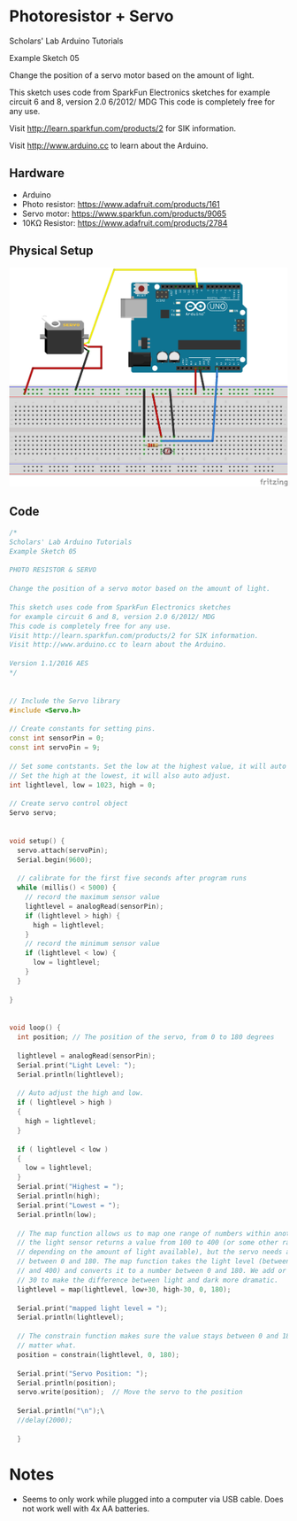 # Photoresistor + Servo

Scholars' Lab Arduino Tutorials

Example Sketch 05

Change the position of a servo motor based on the amount of light.

This sketch uses code from SparkFun Electronics sketches 
for example circuit 6 and 8, version 2.0 6/2012/ MDG
This code is completely free for any use.

Visit http://learn.sparkfun.com/products/2 for SIK information.

Visit http://www.arduino.cc to learn about the Arduino.


## Hardware

- Arduino
- Photo resistor: https://www.adafruit.com/products/161
- Servo motor: https://www.sparkfun.com/products/9065
- 10KΩ Resistor: https://www.adafruit.com/products/2784

## Physical Setup

![temperature](images/photoresistor-servo.png)

## Code

```c++
/*
Scholars' Lab Arduino Tutorials
Example Sketch 05

PHOTO RESISTOR & SERVO

Change the position of a servo motor based on the amount of light.

This sketch uses code from SparkFun Electronics sketches 
for example circuit 6 and 8, version 2.0 6/2012/ MDG
This code is completely free for any use.
Visit http://learn.sparkfun.com/products/2 for SIK information.
Visit http://www.arduino.cc to learn about the Arduino.

Version 1.1/2016 AES
*/


// Include the Servo library
#include <Servo.h>

// Create constants for setting pins.
const int sensorPin = 0;
const int servoPin = 9;

// Set some contstants. Set the low at the highest value, it will auto adjust.
// Set the high at the lowest, it will also auto adjust.
int lightlevel, low = 1023, high = 0;

// Create servo control object
Servo servo;


void setup() {
  servo.attach(servoPin);
  Serial.begin(9600);
  
  // calibrate for the first five seconds after program runs
  while (millis() < 5000) {
    // record the maximum sensor value
    lightlevel = analogRead(sensorPin);
    if (lightlevel > high) {
      high = lightlevel;
    }
    // record the minimum sensor value
    if (lightlevel < low) {
      low = lightlevel;
    }
  }

}


void loop() {
  int position; // The position of the servo, from 0 to 180 degrees
  
  lightlevel = analogRead(sensorPin);
  Serial.print("Light Level: ");
  Serial.println(lightlevel);

  // Auto adjust the high and low.
  if ( lightlevel > high )
  {
    high = lightlevel;
  }
 
  if ( lightlevel < low )
  {
    low = lightlevel;
  }
  Serial.print("Highest = ");
  Serial.println(high);
  Serial.print("Lowest = ");
  Serial.println(low);
  
  // The map function allows us to map one range of numbers within another.
  // the light sensor returns a value from 100 to 400 (or some other range
  // depending on the amount of light available), but the servo needs a number 
  // between 0 and 180. The map function takes the light level (between 100
  // and 400) and converts it to a number between 0 and 180. We add or subract
  // 30 to make the difference between light and dark more dramatic.
  lightlevel = map(lightlevel, low+30, high-30, 0, 180);

  Serial.print("mapped light level = ");
  Serial.println(lightlevel);
  
  // The constrain function makes sure the value stays between 0 and 180 no
  // matter what.
  position = constrain(lightlevel, 0, 180);
 
  Serial.print("Servo Position: ");
  Serial.println(position);
  servo.write(position);  // Move the servo to the position
  
  Serial.println("\n");\
  //delay(2000);

  }
```

# Notes
- Seems to only work while plugged into a computer via USB cable. Does not work
  well with 4x AA batteries.
